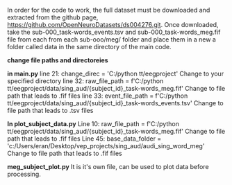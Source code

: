 In order for the code to work, the full dataset must be downloaded and extracted from the github page, https://github.com/OpenNeuroDatasets/ds004276.git.
Once downloaded, take the sub-000_task-words_events.tsv and sub-000_task-words_meg.fif file from each from each sub-ooo/meg/ folder and place them in a new a folder called data in the same directory of the main code.

**change file paths and directoreies**

**in main.py**
line 21: change_direc = 'C:/python tt/eegproject'  Change to your specified directory
line 32: raw_file_path = f'C:/python tt/eegproject/data/sing_aud/{subject_id}_task-words_meg.fif' Change to file path that leads to .fif files
line 33: event_file_path = f'C:/python tt/eegproject/data/sing_aud/{subject_id}_task-words_events.tsv' Change to file path that leads to .tsv files

**In plot_subject_data.py**
Line 10: raw_file_path = f'C:/python tt/eegproject/data/sing_aud/{subject_id}_task-words_meg.fif' Change to file path that leads to .fif files
Line 45: base_data_folder = 'c:/Users/eran/Desktop/vep_projects/sing_aud/audi_sing_word_meg' Change to file path that leads to .fif files

**meg_subject_plot.py**
It is it's own file, can be used to plot data before processing.
